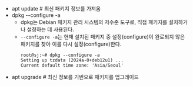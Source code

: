 <ul>
<li>apt update   # 최신 패키지 정보를 가져옴</li>
<li>dpkg --configure -a<ul>
<li>dpkg는 Debian 패키지 관리 시스템의 저수준 도구로, 직접 패키지를 설치하거나 설정하는 데 사용된다.</li>
<li><code>--configure -a</code>는 현재 설치된 패키지 중 설정(configure)이 완료되지 않은 패키지를 찾아 이를 다시 설정(configure)한다.<pre><code class="language-shell">root@sj:~# dpkg --configure -a
Setting up tzdata (2024a-0+deb12u1) ...
Current default time zone: 'Asia/Seoul'</code></pre>
</li>
</ul>
</li>
<li>apt upgrade # 최신 정보를 기반으로 패키지를 업그레이드</li>
</ul>
